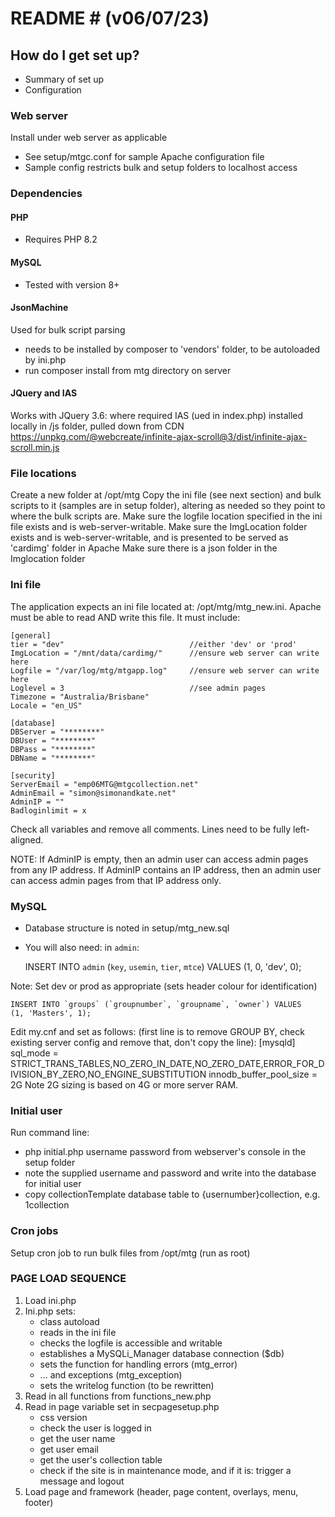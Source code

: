 # README # (v06/07/23)

## How do I get set up? ## 
* Summary of set up
* Configuration

### Web server ###
Install under web server as applicable
- See setup/mtgc.conf for sample Apache configuration file
- Sample config restricts bulk and setup folders to localhost access

### Dependencies ###
#### PHP ####
- Requires PHP 8.2

#### MySQL ####
- Tested with version 8+

#### JsonMachine ####
Used for bulk script parsing
- needs to be installed by composer to 'vendors' folder, to be autoloaded by ini.php
- run composer install from mtg directory on server

#### JQuery and IAS ####
Works with JQuery 3.6:  <script src="/js/jquery.js"></script> where required
IAS (ued in index.php) installed locally in /js folder, pulled down from CDN https://unpkg.com/@webcreate/infinite-ajax-scroll@3/dist/infinite-ajax-scroll.min.js

### File locations ###
Create a new folder at /opt/mtg
Copy the ini file (see next section) and bulk scripts to it (samples are in setup folder),
altering as needed so they point to where the bulk scripts are.
Make sure the logfile location specified in the ini file exists and is web-server-writable.
Make sure the ImgLocation folder exists and is web-server-writable, and is presented to be served as 'cardimg' folder in Apache
Make sure there is a json folder in the Imglocation folder

### Ini file ###
The application expects an ini file located at: /opt/mtg/mtg_new.ini. 
Apache must be able to read AND write this file.
It must include:

    [general]
    tier = "dev"                            //either 'dev' or 'prod'
    ImgLocation = "/mnt/data/cardimg/"      //ensure web server can write here
    Logfile = "/var/log/mtg/mtgapp.log"     //ensure web server can write here
    Loglevel = 3                            //see admin pages
    Timezone = "Australia/Brisbane"
    Locale = "en_US" 

    [database]
    DBServer = "********"
    DBUser = "********"
    DBPass = "********"
    DBName = "********"

    [security]
    ServerEmail = "emp06MTG@mtgcollection.net"
    AdminEmail = "simon@simonandkate.net"
    AdminIP = ""
    Badloginlimit = x

Check all variables and remove all comments. Lines need to be fully left-aligned.

NOTE: 
If AdminIP is empty, then an admin user can access admin pages from any IP address.
If AdminIP contains an IP address, then an admin user can access admin pages from
that IP address only.

### MySQL ###

- Database structure is noted in setup/mtg_new.sql
- You will also need:
in `admin`:

    INSERT INTO `admin` (`key`, `usemin`, `tier`, `mtce`) VALUES
    (1, 0, 'dev', 0);

Note: Set dev or prod as appropriate (sets header colour for identification)

    INSERT INTO `groups` (`groupnumber`, `groupname`, `owner`) VALUES
    (1, 'Masters', 1);

Edit my.cnf and set as follows:
(first line is to remove GROUP BY, check existing server config and remove that, don't copy the line):
    [mysqld]
    sql_mode = STRICT_TRANS_TABLES,NO_ZERO_IN_DATE,NO_ZERO_DATE,ERROR_FOR_DIVISION_BY_ZERO,NO_ENGINE_SUBSTITUTION
    innodb_buffer_pool_size = 2G 
Note 2G sizing is based on 4G or more server RAM.

### Initial user ###

Run command line:
- php initial.php username password from webserver's console in the setup folder
- note the supplied username and password and write into the database for initial user
- copy collectionTemplate database table to {usernumber}collection, e.g. 1collection

### Cron jobs ###

Setup cron job to run bulk files from /opt/mtg (run as root)

### PAGE LOAD SEQUENCE ###

1. Load ini.php
2. Ini.php sets:
    - class autoload
    - reads in the ini file
    - checks the logfile is accessible and writable
    - establishes a MySQLi_Manager database connection ($db)
    - sets the function for handling errors (mtg_error)
    - ... and exceptions (mtg_exception)
    - sets the writelog function (to be rewritten)
3. Read in all functions from functions_new.php
4. Read in page variable set in secpagesetup.php
    - css version
    - check the user is logged in
    - get the user name
    - get user email
    - get the user's collection table
    - check if the site is in maintenance mode, and if it is: trigger a message and logout
5. Load page and framework (header, page content, overlays, menu, footer)
